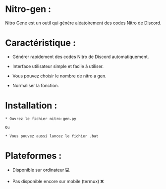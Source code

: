 # Nitro-gen :


Nitro Gene est un outil qui génère aléatoirement des codes Nitro de Discord.

# Caractéristique :

* Générer rapidement des codes Nitro de Discord automatiquement.

* Interface utilisateur simple et facile à utiliser.

* Vous pouvez choisir le nombre de nitro a gen.

* Normaliser la fonction.


# Installation : 
```
* Ouvrez le fichier nitro-gen.py

Ou

* Vous pouvez aussi lancez le fichier .bat
```

# Plateformes :

* Disponible sur ordinateur 💻

* Pas disponible encore sur mobile (termux) ❌



